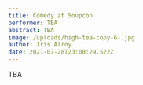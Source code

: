 ```yaml
---
title: Comedy at Soupcon
performer: TBA
abstract: TBA
image: /uploads/high-tea-copy-6-.jpg
author: Iris Alroy
date: 2021-07-28T23:00:29.522Z
---
```

TBA